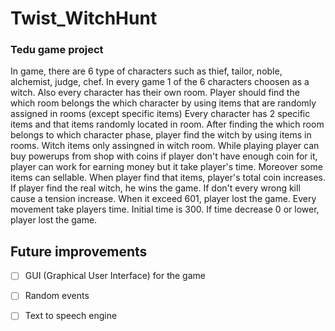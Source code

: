 # Twist_WitchHunt
### Tedu game project
In game, there are 6 type of characters such as thief, tailor, noble, alchemist, judge, chef. 
In every game 1 of the 6 characters choosen as a witch. Also every character has their own room.
 Player should find the which room belongs the which character by using items that are randomly assigned in rooms (except specific items) Every character has 2 specific items and that items randomly located in room.
 After finding the which room belongs to which character phase, player find the witch by using items in rooms. Witch items only assingned in witch room.
 While playing player can buy powerups from shop with coins if player don't have enough coin for it, player can work for earning money but it take player's time.
 Moreover some items can sellable. When player find that items, player's total coin increases.
 If player find the real witch, he wins the game. If don't every wrong kill cause a tension increase.
 When it exceed 601, player lost the game. 
 Every movement take players time. Initial time is 300. If time decrease 0 or lower, player lost the game.
 
 ## Future improvements
 - [ ] GUI (Graphical User Interface) for the game
 - [ ] Random events
 - [ ] Text to speech engine
 
 